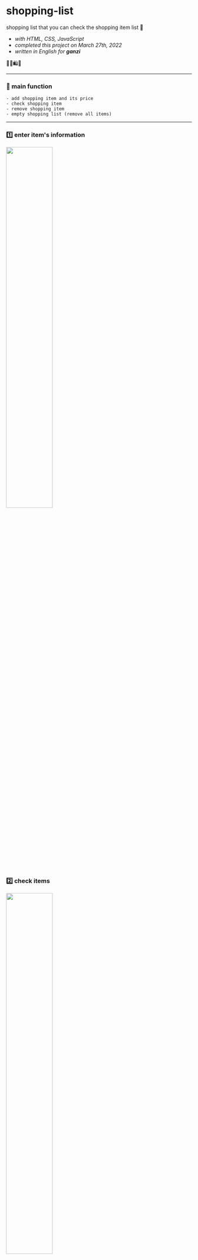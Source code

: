 # shopping-list
shopping list that you can check the shopping item list 🛒

+ *with HTML, CSS, JavaScript*   
+ *completed this project on March 27th, 2022*  
+ *written in English for **ganzi***

🤑🛒🛍📄

---

### 📌 main function
```
- add shopping item and its price
- check shopping item
- remove shopping item
- empty shopping list (remove all items)
```
---

### 1️⃣ enter item's information
<img width="50%" height="50%" src=""/>


### 2️⃣ check items
<img width="50%" height="50%" src=""/> 


### 3️⃣ remove items from the list
<img width="50%" height="50%" src=""/>


### 4️⃣ eliminate all items from the list
<img width="50%" height="50%" src=""/>

---

ℹ **I used all icons from [flaticon](https://www.flaticon.com/)**
